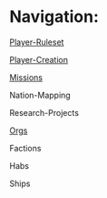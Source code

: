 # Navigation:

[Player-Ruleset](Docs/Player-Ruleset.md)

[Player-Creation](Player-Creation.md)

[Missions](Docs/Missions.md)

Nation-Mapping

Research-Projects

[Orgs](Docs/Orgs.md)

Factions

Habs

Ships

